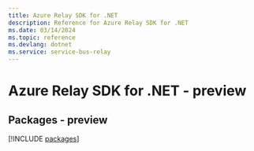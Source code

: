 ```yaml
---
title: Azure Relay SDK for .NET
description: Reference for Azure Relay SDK for .NET
ms.date: 03/14/2024
ms.topic: reference
ms.devlang: dotnet
ms.service: service-bus-relay
---
```

# Azure Relay SDK for .NET - preview
## Packages - preview
[!INCLUDE [packages](relay-index.md)]